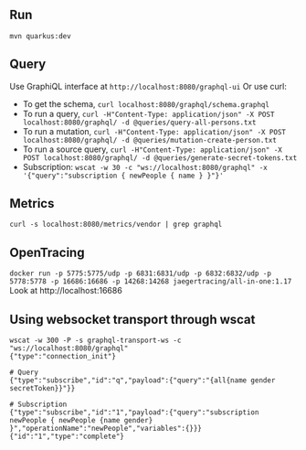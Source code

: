## Run
`mvn quarkus:dev`

## Query
Use GraphiQL interface at `http://localhost:8080/graphql-ui`
Or use curl:
- To get the schema, `curl localhost:8080/graphql/schema.graphql`
- To run a query, `curl -H"Content-Type: application/json" -X POST localhost:8080/graphql/ -d @queries/query-all-persons.txt`
- To run a mutation, `curl -H"Content-Type: application/json" -X POST localhost:8080/graphql/ -d @queries/mutation-create-person.txt`
- To run a source query, `curl -H"Content-Type: application/json" -X POST localhost:8080/graphql/ -d @queries/generate-secret-tokens.txt`
- Subscription: `wscat -w 30 -c "ws://localhost:8080/graphql" -x '{"query":"subscription { newPeople { name } }"}'`


## Metrics
`curl -s localhost:8080/metrics/vendor | grep graphql`

## OpenTracing
`docker run -p 5775:5775/udp -p 6831:6831/udp -p 6832:6832/udp -p 5778:5778 -p 16686:16686 -p 14268:14268 jaegertracing/all-in-one:1.17`
Look at http://localhost:16686


## Using websocket transport through wscat
```
wscat -w 300 -P -s graphql-transport-ws -c "ws://localhost:8080/graphql"
{"type":"connection_init"}

# Query
{"type":"subscribe","id":"q","payload":{"query":"{all{name gender secretToken}}"}}

# Subscription
{"type":"subscribe","id":"1","payload":{"query":"subscription newPeople { newPeople {name gender} }","operationName":"newPeople","variables":{}}}
{"id":"1","type":"complete"}
```
